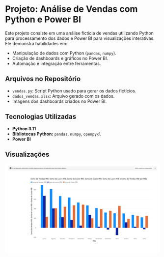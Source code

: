 # Projeto: Análise de Vendas com Python e Power BI

Este projeto consiste em uma análise fictícia de vendas utilizando Python para processamento dos dados e Power BI para visualizações interativas. Ele demonstra habilidades em:

- Manipulação de dados com Python (`pandas`, `numpy`).
- Criação de dashboards e gráficos no Power BI.
- Automação e integração entre ferramentas.

## Arquivos no Repositório
- `vendas.py`: Script Python usado para gerar os dados fictícios.
- `dados_vendas.xlsx`: Arquivo gerado com os dados.
- Imagens dos dashboards criados no Power BI.

## Tecnologias Utilizadas
- **Python 3.11**
- **Bibliotecas Python:** `pandas`, `numpy`, `openpyxl`
- **Power BI**

## Visualizações
![Gráfico ](Dashboards.jpg)

